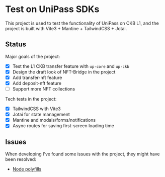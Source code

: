 # Test on UniPass SDKs

This project is used to test the functionality of UniPass on CKB L1, and the project is built with Vite3 + Mantine + TailwindCSS + Jotai. 

## Status
Major goals of the project:
- [x] Test the L1 CKB transfer feature with `up-core` and `up-ckb`
- [x] Design the draft look of NFT-Bridge in the project
- [x] Add transfer-nft feature
- [x] Add deposit-nft feature
- [ ] Support more NFT collections

Tech tests in the project:
- [x] TailwindCSS with Vite3
- [x] Jotai for state management
- [x] Mantine and modals/forms/notifications
- [x] Async routes for saving first-screen loading time

## Issues

When developing I've found some issues with the project, they might have been resolved:
- [Node polyfills](./issues/node-polyfills.md)


